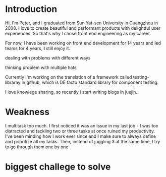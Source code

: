 # Introduction

Hi, I'm Peter, and I graduated from Sun Yat-sen University in Guangzhou in 2008. 
I love to create beautiful and performant products with delightful user experiences.
So that's why I chose front end engineering as my career.

For now, I have been working on front end development for 14 years and led teams for 4 years, I still enjoy it.

dealing with problems with different ways

thinking problem with multiple hats

Currently I'm working on the translation of a framework called testing-libraray in github, which is DE facto standard library for component testing.

I love knowlege sharing, so recently i start writing blogs in juejin. 

# Weakness

I multitask too much. I first noticed it was an issue in my last job - 
I was too distracted and tackling two or three tasks at once ruined my productivity. 
I’ve been minding how I work ever since and I make sure to always define and prioritize all my tasks. 
Then, instead of juggling 3 at the same time, I try to go through them one by one

# biggest challege to solve

